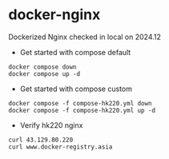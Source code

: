 # docker-nginx
Dockerized Nginx checked in local on 2024.12

- Get started with compose default
```
docker compose down
docker compose up -d
```

- Get started with compose custom
```
docker compose -f compose-hk220.yml down
docker compose -f compose-hk220.yml up -d
```

- Verify hk220 nginx
```
curl 43.129.80.220
curl www.docker-registry.asia
```
